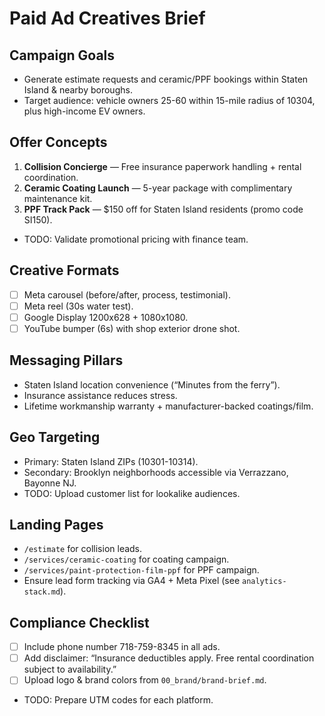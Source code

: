 # Paid Ad Creatives Brief

## Campaign Goals
- Generate estimate requests and ceramic/PPF bookings within Staten Island & nearby boroughs.
- Target audience: vehicle owners 25-60 within 15-mile radius of 10304, plus high-income EV owners.

## Offer Concepts
1. **Collision Concierge** — Free insurance paperwork handling + rental coordination.
2. **Ceramic Coating Launch** — 5-year package with complimentary maintenance kit.
3. **PPF Track Pack** — $150 off for Staten Island residents (promo code SI150).
- TODO: Validate promotional pricing with finance team.

## Creative Formats
- [ ] Meta carousel (before/after, process, testimonial).
- [ ] Meta reel (30s water test).
- [ ] Google Display 1200x628 + 1080x1080.
- [ ] YouTube bumper (6s) with shop exterior drone shot.

## Messaging Pillars
- Staten Island location convenience (“Minutes from the ferry”).
- Insurance assistance reduces stress.
- Lifetime workmanship warranty + manufacturer-backed coatings/film.

## Geo Targeting
- Primary: Staten Island ZIPs (10301-10314).
- Secondary: Brooklyn neighborhoods accessible via Verrazzano, Bayonne NJ.
- TODO: Upload customer list for lookalike audiences.

## Landing Pages
- `/estimate` for collision leads.
- `/services/ceramic-coating` for coating campaign.
- `/services/paint-protection-film-ppf` for PPF campaign.
- Ensure lead form tracking via GA4 + Meta Pixel (see `analytics-stack.md`).

## Compliance Checklist
- [ ] Include phone number 718-759-8345 in all ads.
- [ ] Add disclaimer: “Insurance deductibles apply. Free rental coordination subject to availability.”
- [ ] Upload logo & brand colors from `00_brand/brand-brief.md`.
- TODO: Prepare UTM codes for each platform.

